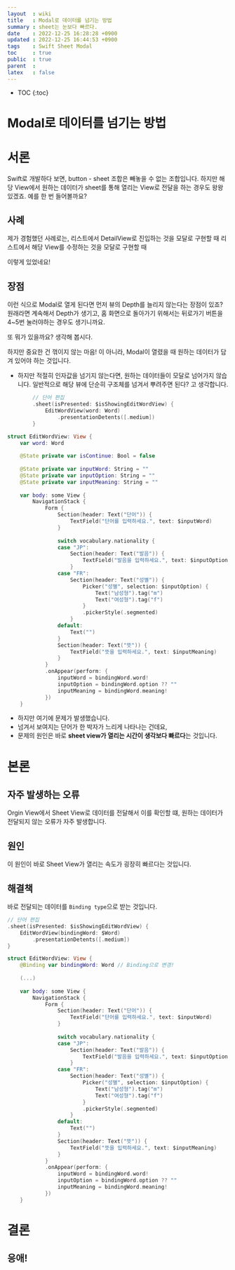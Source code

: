 ```yaml
---
layout  : wiki
title   : Modal로 데이터를 넘기는 방법 
summary : sheet는 눈보다 빠르다.
date    : 2022-12-25 16:28:28 +0900
updated : 2022-12-25 16:44:53 +0900
tags    : Swift Sheet Modal 
toc     : true
public  : true
parent  : 
latex   : false
---
```

* TOC
{:toc}


# Modal로 데이터를 넘기는 방법


# 서론
Swift로 개발하다 보면, button - sheet 조합은 빼놓을 수 없는 조합입니다.
하지만 해당 View에서 원하는 데이터가 sheet를 통해 열리는 View로 전달을 하는 경우도 왕왕 있겠죠.
예를 한 번 들어볼까요?

## 사례

제가 경험했던 사례로는, 
리스트에서 DetailView로 진입하는 것을 모달로 구현할 때
리스트에서 해당 View를 수정하는 것을 모달로 구현할 때

이렇게 있었네요!

## 장점

이런 식으로 Modal로 열게 된다면 먼저 뷰의 Depth를 늘리지 않는다는 장점이 있죠?
원래라면 계속해서 Depth가 생기고, 홈 화면으로 돌아가기 위해서는 뒤로가기 버튼을 4~5번 눌러야하는 경우도 생기니까요.

또 뭐가 있을까요?
생각해 봅시다.

하지만 중요한 건 꺾이지 않는 마음! 이 아니라, Modal이 열렸을 때 원하는 데이터가 담겨 있어야 하는 것입니다.
- 하지만 적절히 인자값을 넘기지 않는다면, 원하는 데이터들이 모달로 넘어가지 않습니다.
일반적으로 해당 뷰에 단순히 구조체를 넘겨서 뿌려주면 된다? 고 생각합니다.

```swift
        // 단어 편집
        .sheet(isPresented: $isShowingEditWordView) {
            EditWordView(word: Word)
                .presentationDetents([.medium])
        }
```

```swift
struct EditWordView: View {
    var word: Word
    
    @State private var isContinue: Bool = false
    
    @State private var inputWord: String = ""
    @State private var inputOption: String = ""
    @State private var inputMeaning: String = ""
    
    var body: some View {
        NavigationStack {
            Form {
                Section(header: Text("단어")) {
                    TextField("단어를 입력하세요.", text: $inputWord)
                }
                
                switch vocabulary.nationality {
                case "JP":
                    Section(header: Text("발음")) {
                        TextField("발음을 입력하세요.", text: $inputOption)
                    }
                case "FR":
                    Section(header: Text("성별")) {
                        Picker("성별", selection: $inputOption) {
                            Text("남성형").tag("m")
                            Text("여성형").tag("f")
                        }
                        .pickerStyle(.segmented)
                    }
                default:
                    Text("")
                }
                Section(header: Text("뜻")) {
                    TextField("뜻을 입력하세요.", text: $inputMeaning)
                }
            }
            .onAppear(perform: {
                inputWord = bindingWord.word!
                inputOption = bindingWord.option ?? ""
                inputMeaning = bindingWord.meaning!
            })
    }
```

- 하지만 여기에 문제가 발생했습니다.
- 넘겨서 보여지는 단어가 한 박자가 느리게 나타나는 건데요,
- 문제의 원인은 바로 **sheet view가 열리는 시간이 생각보다 빠르다**는 것입니다.



# 본론

## 자주 발생하는 오류

Orgin View에서 Sheet View로 데이터를 전달해서 이를 확인할 떄,
원하는 데이터가 전달되지 않는 오류가 자주 발생합니다.

## 원인

이 원인이 바로 Sheet View가 열리는 속도가 굉장히 빠르다는 것입니다.

## 해결책

바로 전달되는 데이터를 `Binding type`으로 받는 것입니다. 
```swift
// 단어 편집
.sheet(isPresented: $isShowingEditWordView) {
	EditWordView(bindingWord: $Word)
		.presentationDetents([.medium])
}
```

```swift
struct EditWordView: View {
    @Binding var bindingWord: Word // Binding으로 변경!
    
    (...)
    
    var body: some View {
        NavigationStack {
            Form {
                Section(header: Text("단어")) {
                    TextField("단어를 입력하세요.", text: $inputWord)
                }
                
                switch vocabulary.nationality {
                case "JP":
                    Section(header: Text("발음")) {
                        TextField("발음을 입력하세요.", text: $inputOption)
                    }
                case "FR":
                    Section(header: Text("성별")) {
                        Picker("성별", selection: $inputOption) {
                            Text("남성형").tag("m")
                            Text("여성형").tag("f")
                        }
                        .pickerStyle(.segmented)
                    }
                default:
                    Text("")
                }
                Section(header: Text("뜻")) {
                    TextField("뜻을 입력하세요.", text: $inputMeaning)
                }
            }
            .onAppear(perform: {
                inputWord = bindingWord.word!
                inputOption = bindingWord.option ?? ""
                inputMeaning = bindingWord.meaning!
            })
    }
```

# 결론

## 응애!

